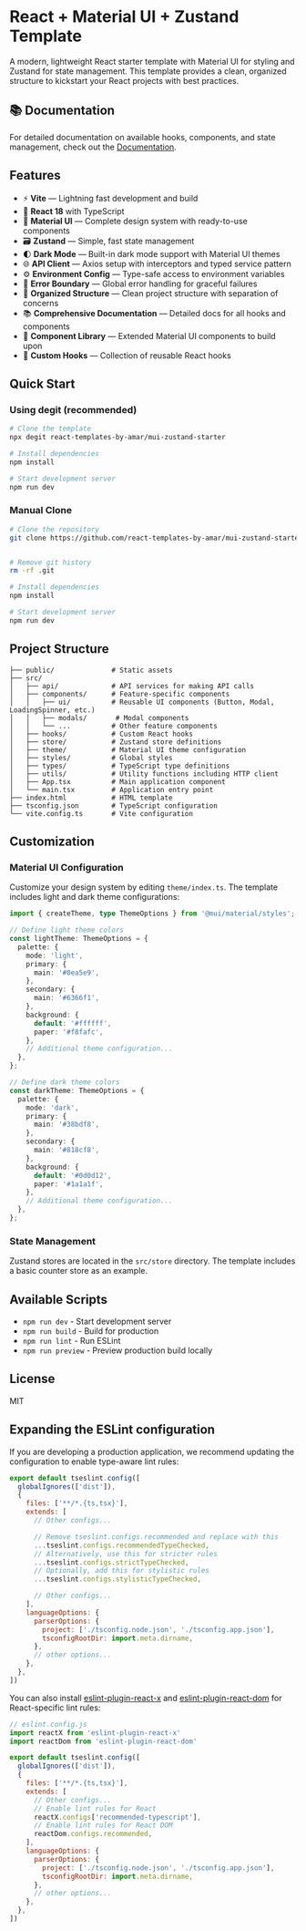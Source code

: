 # React + Material UI + Zustand Template

A modern, lightweight React starter template with Material UI for styling and Zustand for state management. This template provides a clean, organized structure to kickstart your React projects with best practices.

## 📚 Documentation

For detailed documentation on available hooks, components, and state management, check out the [Documentation](/docs/README.md).

## Features

- ⚡️ **Vite** — Lightning fast development and build
- 🔄 **React 18** with TypeScript
- 🎨 **Material UI** — Complete design system with ready-to-use components
- 🗃️ **Zustand** — Simple, fast state management
- 🌓 **Dark Mode** — Built-in dark mode support with Material UI themes
- 🌐 **API Client** — Axios setup with interceptors and typed service pattern
- ⚙️ **Environment Config** — Type-safe access to environment variables
- 🔧 **Error Boundary** — Global error handling for graceful failures
- 📁 **Organized Structure** — Clean project structure with separation of concerns
- 📚 **Comprehensive Documentation** — Detailed docs for all hooks and components
- 🧩 **Component Library** — Extended Material UI components to build upon
- 🔌 **Custom Hooks** — Collection of reusable React hooks

## Quick Start

### Using degit (recommended)

```bash
# Clone the template
npx degit react-templates-by-amar/mui-zustand-starter

# Install dependencies
npm install

# Start development server
npm run dev
```

### Manual Clone

```bash
# Clone the repository
git clone https://github.com/react-templates-by-amar/mui-zustand-starter.git


# Remove git history
rm -rf .git

# Install dependencies
npm install

# Start development server
npm run dev
```

## Project Structure

```
├── public/              # Static assets
├── src/
│   ├── api/             # API services for making API calls
│   ├── components/      # Feature-specific components
│   │   ├── ui/          # Reusable UI components (Button, Modal, LoadingSpinner, etc.)
│   │   ├── modals/       # Modal components
│   │   └── ...          # Other feature components
│   ├── hooks/           # Custom React hooks
│   ├── store/           # Zustand store definitions
│   ├── theme/           # Material UI theme configuration
│   ├── styles/          # Global styles
│   ├── types/           # TypeScript type definitions
│   ├── utils/           # Utility functions including HTTP client
│   ├── App.tsx          # Main application component
│   └── main.tsx         # Application entry point
├── index.html           # HTML template
├── tsconfig.json        # TypeScript configuration
└── vite.config.ts       # Vite configuration
```

## Customization

### Material UI Configuration

Customize your design system by editing `theme/index.ts`. The template includes light and dark theme configurations:

```ts
import { createTheme, type ThemeOptions } from '@mui/material/styles';

// Define light theme colors
const lightTheme: ThemeOptions = {
  palette: {
    mode: 'light',
    primary: {
      main: '#0ea5e9',
    },
    secondary: {
      main: '#6366f1',
    },
    background: {
      default: '#ffffff',
      paper: '#f8fafc',
    },
    // Additional theme configuration...
  },
};

// Define dark theme colors
const darkTheme: ThemeOptions = {
  palette: {
    mode: 'dark',
    primary: {
      main: '#38bdf8',
    },
    secondary: {
      main: '#818cf8',
    },
    background: {
      default: '#0d0d12',
      paper: '#1a1a1f',
    },
    // Additional theme configuration...
  },
};
```

### State Management

Zustand stores are located in the `src/store` directory. The template includes a basic counter store as an example.

## Available Scripts

- `npm run dev` - Start development server
- `npm run build` - Build for production
- `npm run lint` - Run ESLint
- `npm run preview` - Preview production build locally

## License

MIT

## Expanding the ESLint configuration

If you are developing a production application, we recommend updating the configuration to enable type-aware lint rules:

```js
export default tseslint.config([
  globalIgnores(['dist']),
  {
    files: ['**/*.{ts,tsx}'],
    extends: [
      // Other configs...

      // Remove tseslint.configs.recommended and replace with this
      ...tseslint.configs.recommendedTypeChecked,
      // Alternatively, use this for stricter rules
      ...tseslint.configs.strictTypeChecked,
      // Optionally, add this for stylistic rules
      ...tseslint.configs.stylisticTypeChecked,

      // Other configs...
    ],
    languageOptions: {
      parserOptions: {
        project: ['./tsconfig.node.json', './tsconfig.app.json'],
        tsconfigRootDir: import.meta.dirname,
      },
      // other options...
    },
  },
])
```

You can also install [eslint-plugin-react-x](https://github.com/Rel1cx/eslint-react/tree/main/packages/plugins/eslint-plugin-react-x) and [eslint-plugin-react-dom](https://github.com/Rel1cx/eslint-react/tree/main/packages/plugins/eslint-plugin-react-dom) for React-specific lint rules:

```js
// eslint.config.js
import reactX from 'eslint-plugin-react-x'
import reactDom from 'eslint-plugin-react-dom'

export default tseslint.config([
  globalIgnores(['dist']),
  {
    files: ['**/*.{ts,tsx}'],
    extends: [
      // Other configs...
      // Enable lint rules for React
      reactX.configs['recommended-typescript'],
      // Enable lint rules for React DOM
      reactDom.configs.recommended,
    ],
    languageOptions: {
      parserOptions: {
        project: ['./tsconfig.node.json', './tsconfig.app.json'],
        tsconfigRootDir: import.meta.dirname,
      },
      // other options...
    },
  },
])
```
